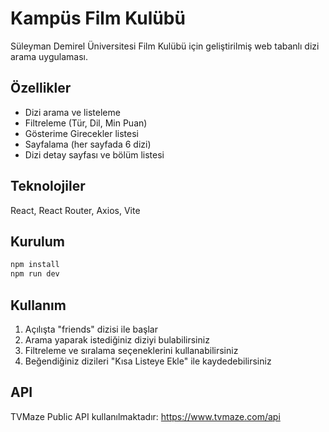 # Kampüs Film Kulübü

Süleyman Demirel Üniversitesi Film Kulübü için geliştirilmiş web tabanlı dizi arama uygulaması.

## Özellikler

- Dizi arama ve listeleme
- Filtreleme (Tür, Dil, Min Puan)
- Gösterime Girecekler listesi
- Sayfalama (her sayfada 6 dizi)
- Dizi detay sayfası ve bölüm listesi

## Teknolojiler

React, React Router, Axios, Vite

## Kurulum

```bash
npm install
npm run dev
```

## Kullanım

1. Açılışta "friends" dizisi ile başlar
2. Arama yaparak istediğiniz diziyi bulabilirsiniz
3. Filtreleme ve sıralama seçeneklerini kullanabilirsiniz
4. Beğendiğiniz dizileri "Kısa Listeye Ekle" ile kaydedebilirsiniz

## API

TVMaze Public API kullanılmaktadır: https://www.tvmaze.com/api

